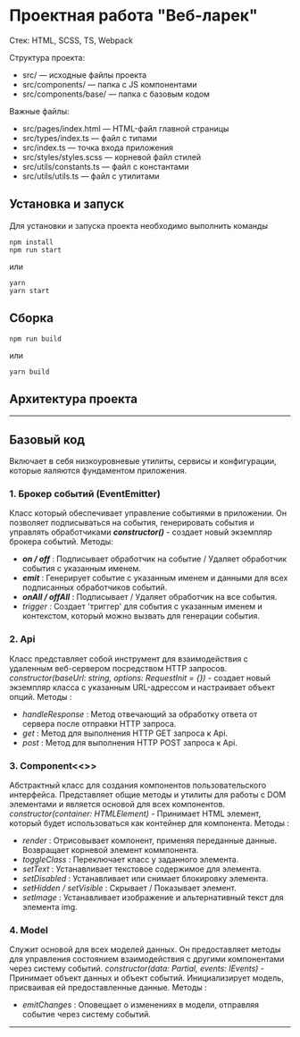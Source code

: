 # Проектная работа "Веб-ларек"

Стек: HTML, SCSS, TS, Webpack

Структура проекта:
- src/ — исходные файлы проекта
- src/components/ — папка с JS компонентами
- src/components/base/ — папка с базовым кодом

Важные файлы:
- src/pages/index.html — HTML-файл главной страницы
- src/types/index.ts — файл с типами
- src/index.ts — точка входа приложения
- src/styles/styles.scss — корневой файл стилей
- src/utils/constants.ts — файл с константами
- src/utils/utils.ts — файл с утилитами

## Установка и запуск
Для установки и запуска проекта необходимо выполнить команды

```
npm install
npm run start
```

или

```
yarn
yarn start
```
## Сборка

```
npm run build
```

или

```
yarn build
```
## Архитектура проекта

***

## Базовый код
Включает в себя низкоуровневые утилиты, сервисы и конфигурации, которые яаляются фундаментом приложения.

### 1. Брокер событий (EventEmitter)
Класс который обеспечивает управление событиями в приложении. Он позволяет подписываться на события, генерировать события и управлять обработчиками
***constructor()*** - создает новый экземпляр брокера событий.
Методы:
- ***on / off*** : Подписывает обработчик на событие / Удаляет обработчик события с указанным именем.
- ***emit*** : Генерирует событие с указанным именем и данными для всех подписанных обработчиков событий.
- ***onAll / offAll*** : Подписывает / Удаляет обработчик на все события.
- *trigger* : Создает 'триггер' для события с указанным именем и контекстом, который можно вызвать для генерации события.

### 2. Api
Класс представляет собой инструмент для взаимодействия с удаленным веб-сервером посредством HTTP запросов.
*constructor(baseUrl: string, options: RequestInit = {})* - создает новый экземпляр класса с указанным URL-адрессом и настраивает объект опций.
Методы :
- *handleResponse* : Метод отвечающий за обработку ответа от сервера после отправки HTTP запроса.
- *get* : Метод для выполнения HTTP GET запроса к Api.
- *post* : Метод для выполнения HTTP POST запроса к Api.

### 3. Component<<<T>>>
Абстрактный класс для создания компонентов пользовательского интерфейса. Представляет общие методы и утилиты для работы с DOM элементами и является основой для всех компонентов.
*constructor(container: HTMLElement)* - Принимает HTML элемент, который будет использоваться как контейнер для компонента.
Методы : 
- *render* : Отрисовывает компонент, применяя переданные данные. Возвращает корневой элемент коммпонента.
- *toggleClass* : Переключает класс у заданного элемента.
- *setText* : Устанавливает текстовое содержимое для элемента.
- *setDisabled* : Устанавливает или снимает блокировку элемента.
- *setHidden / setVisible* : Скрывает / Показывает элемент.
- *setImage* : Устанавливает изображение и альтернативный текст для элемента img.

### 4. Model<T>
Служит основой для всех моделей данных. Он предоставляет методы для управления состоянием взаимодействия с другими компонентами через систему событий.
*constructor(data: Partial<T>, events: IEvents)* - Принимает объект данных и объект событий. Инициализирует модель, присваивая ей предоставленные данные.
Методы :
- *emitChanges* : Оповещает о изменениях в модели, отправляя событие через систему событий.

***

